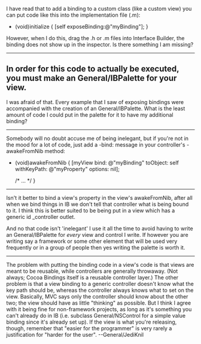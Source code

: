I have read that to add a binding to a custom class (like a custom view) you can put code like this into the implementation file (.m):

    
+ (void)initialize
{
	[self exposeBinding:@"myBinding"];
}


However, when I do this, drag the .h or .m files into Interface Builder, the binding does not show up in the inspector.  Is there something I am missing?

----
In order for this code to actually be executed, you must make an General/IBPalette for your view.
----
I was afraid of that.  Every example that I saw of exposing bindings were accompanied with the creation of an General/IBPalette.  What is the least amount of code I could put in the palette for it to have my additional binding?

----

Somebody will no doubt accuse me of being inelegant, but if you're not in the mood for a lot of code, just add a -bind: message in your controller's -awakeFromNib method:

    
- (void)awakeFromNib {
	[myView bind: @"myBinding" toObject: self withKeyPath: @"myProperty" options: nil];

	/* ... */
}


----

Isn't it better to bind a view's property in the view's awakeFromNib, after all when we bind things in IB we don't tell that controller what is being bound to it. I think this is better suited to be being put in a view which has a generic id _controller outlet.

And no that code isn't 'inelegant' I use it all the time to avoid having to write an General/IBPalette for *every* view and control I write. If however you are writing say a framework or some other element that will be used very frequently or in a group of people then yes writing the palette is worth it.

----
The problem with putting the binding code in a view's code is that views are meant to be reusable, while controllers are generally throwaway. (Not always; Cocoa Bindings itself is a reusable controller layer.) The other problem is that a view binding to a generic controller doesn't know what the key path should be, whereas the controller always knows what to set on the view. Basically, MVC says only the controller should know about the other two; the view should have as little "thinking" as possible. But I think I agree with it being fine for non-framework projects, as long as it's something you can't already do in IB (i.e. subclass General/NSControl for a simple value binding since it's already set up). If the view is what you're releasing, though, remember that  "easier for the programmer" is very rarely a justification for "harder for the user". --General/JediKnil